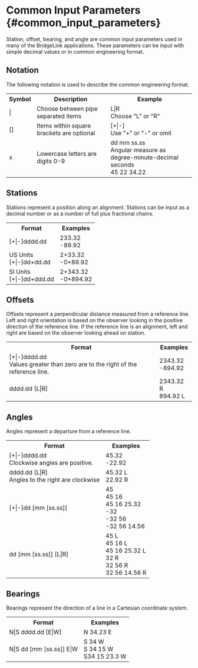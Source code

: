 Common Input Parameters {#common_input_parameters}
=======================
Station, offset, bearing, and angle are common input parameters used in many of the BridgeLink applications. These parameters can be input with simple decimal values or in common engineering format.

Notation
--------
The following notation is used to describe the common engineering format.

<table>
<tr><th>Symbol</th><th>Description</th><th>Example</th></tr>
<tr><td>|</td><td>Choose between pipe separated items</td><td>L|R<br>Choose "L" or "R"</td></tr>
<tr><td>[]</td><td>Items within square brackets are optional</td><td>[+|-]<br>Use "+" or "-" or omit</td></tr>
<tr><td>x</td><td>Lowercase letters are digits 0-9</td><td>dd mm ss.ss<br>Angular measure as degree-minute-decimal seconds<br>45 22 34.22
</td></tr>
</table>


Stations
--------
Stations represent a position along an alignment. Stations can be input as a decimal number or as a number of full plus fractional chains.

<table>
<tr><th>Format</th><th>Examples</th></tr>
<tr><td>[+|-]dddd.dd</td><td>233.32<br>-89.92</td></tr>
<tr><td>US Units<br>[+|-]dd+dd.dd</td><td>2+33.32<br>-0+89.92</td></tr>
<tr><td>SI Units<br>[+|-]dd+ddd.dd</td><td>2+343.32<br>-0+894.92</td></tr>
</table>

Offsets
-------
Offsets represent a perpendicular distance measured from a reference line. Left and right orientation is based on the observer looking in the positive direction of the reference line. If the reference line is an alignment, left and right are based on the observer looking ahead on station.

<table>
<tr><th>Format</th><th>Examples</th></tr>
<tr><td>[+|-]dddd.dd<br>Values greater than zero are to the right of the reference line.</td><td>2343.32<br>-894.92</td></tr>
<tr><td>dddd.dd [L|R]</td><td>2343.32 R<br>894.92 L</td></tr>
</table>

Angles
------
Angles represent a departure from a reference line.

<table>
<tr><th>Format</th><th>Examples</th></tr>
<tr><td>[+|-]dddd.dd<br>Clockwise angles are positive.</td><td>45.32<br>-22.92</td></tr>
<tr><td>dddd.dd [L|R]<br>Angles to the right are clockwise</td><td>45.32 L<br>22.92 R</td></tr>
<tr><td>[+|-]dd [mm [ss.ss]]</td><td>45<br> 45 16<br>45 16 25.32<br>-32<br>-32 56<br>-32 56 14.56</td></tr>
<tr><td>dd [mm [ss.ss]] [L|R]</td><td>45 L<br> 45 16 L<br>45 16 25.32 L<br>32 R<br>32 56 R<br>32 56 14.56 R</td></tr>
</table>

Bearings
--------
Bearings represent the direction of a line in a Cartesian coordinate system.

<table>
<tr><th>Format</th><th>Examples</th></tr>
<tr><td>N|S dddd.dd [E|W]</td><td>N 34.23 E</td></tr>
<tr><td>N|S dd [mm [ss.ss]] E|W</td><td>S 34 W<br> S 34 15 W<br> S34 15 23.3 W</td></tr>
</table>
